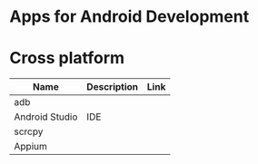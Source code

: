 # Apps for Android Development

# Cross platform
|Name|Description|Link|
|---|---|---|
|adb|||
|Android Studio|IDE||
|scrcpy|||
|Appium|||